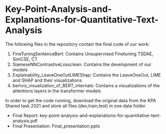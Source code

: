 # Key-Point-Analysis-and-Explanations-for-Quantitative-Text-Analysis

The following files in the repository contain the final code of our work:

1. FineTuningSentenceBert: Contains Unsupervised Finetuning TSDAE, SimCSE, CT
2. SiameseNNContrastiveLossclean: Contains the development of our models
3. Explainability_LeaveOneOutLIMEShap: Contains the LeaveOneOut, LIME and SHAP and their visualizations
4. bertviz_visualization_of_BERT_internals: Contains a visualizations of the attentions layers in the transformer models

In order to get the code running, download the original data from the KPA Shared task 2021 and store all files (dev,train,test) in one data folder.


- Final Report:  key-point-analysis-and-explanations-for-quantitative-text-analysis.pdf
- Final Presentation: Final_presentation.pptx


